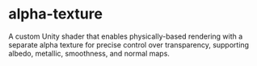# alpha-texture
A custom Unity shader that enables physically-based rendering with a separate alpha texture for precise control over transparency, supporting albedo, metallic, smoothness, and normal maps.
